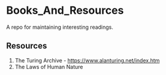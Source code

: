 # Books_And_Resources
A repo for maintaining interesting readings.

## Resources

1. The Turing Archive - https://www.alanturing.net/index.htm
2. The Laws of Human Nature
